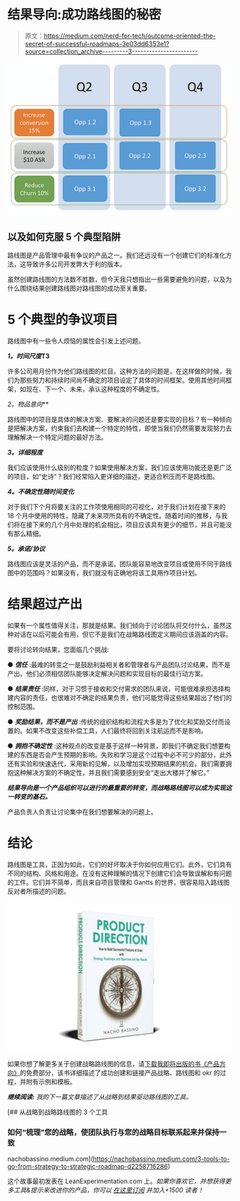 # 结果导向:成功路线图的秘密

> 原文：<https://medium.com/nerd-for-tech/outcome-oriented-the-secret-of-successful-roadmaps-3e03dd6353e1?source=collection_archive---------3----------------------->

![](img/bac4b9d78bda4f6a1c5ad48263cfa204.png)

## 以及如何克服 5 个典型陷阱

路线图是产品管理中最有争议的产品之一。我们还远没有一个创建它们的标准化方法，这导致许多公司开发弊大于利的版本。

虽然创建路线图的方法数不胜数，但今天我只想指出一些需要避免的问题，以及为什么围绕结果创建路线图对路线图的成功至关重要。

# 5 个典型的争议项目

路线图中有一些令人烦恼的属性会引发上述问题。

***1。时间尺度*T3**

许多公司用月份作为他们路线图的栏目。这种方法的问题是，在这样做的时候，我们为那些努力和持续时间尚不确定的项目设定了具体的时间框架。使用其他时间框架，如现在、下一个、未来，承认这种程度的不确定性。

**2*。物品意向***

路线图中的项目是具体的解决方案、要解决的问题还是要实现的目标？有一种倾向是把解决方案，约束我们去构建一个特定的特性，即使当我们仍然需要发现努力去理解解决一个特定问题的最好方法。

***3。详细程度***

我们应该使用什么级别的粒度？如果使用解决方案，我们应该使用功能还是更广泛的项目，如“史诗”？我们经常陷入更详细的描述，更适合积压而不是路线图。

***4。不确定性随时间变化***

对于我们下个月将要关注的工作项使用相同的可视化，对于我们计划在接下来的 18 个月中使用的特性，隐藏了未来项所具有的不确定性。随着时间的推移，与我们将在接下来的几个月中处理的机会相比，项目应该具有更少的细节，并且可能没有那么精细。

***5。承诺/协议***

路线图应该是灵活的产品，而不是承诺。团队能容易地改变项目或使用不同于路线图中的范围吗？如果没有，我们就没有正确地将该工具用作项目计划。

# 结果超过产出

如果有一个属性值得关注，那就是结果。我们倾向于讨论团队将交付什么，虽然这种对话在以后可能会有用，但它不是我们在战略路线图定义期间应该涵盖的内容。

要将讨论转向结果，您面临几个挑战:

● ***信任*** :最难的转变之一是鼓励利益相关者和管理者与产品团队讨论结果，而不是产出。他们必须相信团队能够决定解决问题和实现目标的最佳行动方案。

● ***结果责任*** :同样，对于习惯于接收和交付需求的团队来说，可能很难承担选择构建内容的责任，也很难对不确定的结果负责，他们可能觉得这些结果超出了他们的控制范围。

● ***奖励结果，而不是产出*** :传统的组织结构和流程大多是为了优化和奖励交付而设置的。如果不改变这些补偿工具，人们最终将回到关注航运而不是影响。

● ***拥抱不确定性*** :这种观点的改变是基于这样一种背景，即我们不确定我们想要构建的东西是否会产生预期的影响。失败和学习是这个过程中必不可少的部分，此外还有实验和快速迭代，采用新的见解，以及增加实现预期结果的机会。我们需要拥抱这种解决方案的不确定性，并且我们需要感到安全“走出大楼并了解它。”

***结果导向是一个产品组织可以进行的最重要的转变，而战略路线图可以成为实现这一转变的基石。***

产品负责人负责让讨论集中在我们想要解决的问题上。

# 结论

路线图是工具，正因为如此，它们的好坏取决于你如何应用它们。此外，它们具有不同的结构、风格和用途。在没有这种理解的情况下创建它们会导致误解和有问题的工件。它们并不简单，而且来自项目管理和 Gantts 的世界，很容易陷入路线图反对者所描述的问题。

![](img/796cd2bda6c166396aa54de1ced340a3.png)

如果你想了解更多关于创建战略路线图的信息，请[下载我即将出版的书《产品方向》](https://leanexperimentation.com/announcing-product-direction/)的免费部分，该书详细描述了成功创建和链接产品战略、路线图和 okr 的过程，并附有示例和模板。

***继续阅读:*** *我的下一篇文章描述了从战略到结果驱动路线图的工具。*

[](https://nachobassino.medium.com/3-tools-to-go-from-strategy-to-strategic-roadmap-d2258716286) [## 从战略到战略路线图的 3 个工具

### 如何“梳理”您的战略，使团队执行与您的战略目标联系起来并保持一致

nachobassino.medium.com](https://nachobassino.medium.com/3-tools-to-go-from-strategy-to-strategic-roadmap-d2258716286) 

这个故事最初发表在 LeanExperimentation.com 上。*如果你喜欢它，并想获得更多工具&提示来改进你的产品，你可以* [*在这里订阅*](https://www.getdrip.com/forms/245370375/submissions/new) *并加入+1500 读者！*